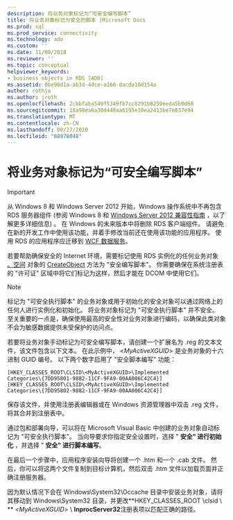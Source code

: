 ```yaml
---
description: 将业务对象标记为“可安全编写脚本”
title: 将业务对象标记为安全的脚本 |Microsoft Docs
ms.prod: sql
ms.prod_service: connectivity
ms.technology: ado
ms.custom: ''
ms.date: 11/09/2018
ms.reviewer: ''
ms.topic: conceptual
helpviewer_keywords:
- business objects in RDS [ADO]
ms.assetid: 0be98d1a-ab3d-4dce-a166-dacda10d154a
author: rothja
ms.author: jroth
ms.openlocfilehash: 2cbbfaba540f5349fb7cc0291b8259eeda5b0d68
ms.sourcegitcommit: 18a98ea6a30d448aa6195e10ea2413be7e837e94
ms.translationtype: MT
ms.contentlocale: zh-CN
ms.lasthandoff: 08/27/2020
ms.locfileid: "88978048"
---
```

# <a name="marking-business-objects-as-safe-for-scripting"></a>将业务对象标记为“可安全编写脚本”
> [!IMPORTANT]
>  从 Windows 8 和 Windows Server 2012 开始，Windows 操作系统中不再包含 RDS 服务器组件 (参阅 Windows 8 和 [Windows Server 2012 兼容性指南](https://www.microsoft.com/download/details.aspx?id=27416) ，以了解更多详细信息) 。 在 Windows 的未来版本中将删除 RDS 客户端组件。 请避免在新的开发工作中使用该功能，并着手修改当前还在使用该功能的应用程序。 使用 RDS 的应用程序应迁移到 [WCF 数据服务](https://go.microsoft.com/fwlink/?LinkId=199565)。  
  
 若要帮助确保安全的 Internet 环境，需要标记使用 RDS 实例化的任何业务对象 [。空间](../../reference/rds-api/dataspace-object-rds.md) 对象的 [CreateObject](../../reference/rds-api/createobject-method-rds.md) 方法为 "安全编写脚本"。 你需要确保在系统注册表的 "许可证" 区域中将它们标记为这样，然后才能在 DCOM 中使用它们。  
  
> [!NOTE]
>  标记为 "可安全执行脚本" 的业务对象或用于初始化的安全对象可以通过网络上的任何人进行实例化和初始化。 将业务对象标记为 "可安全执行脚本" 并不安全。 至关重要的一点是，确保使用最高的安全性对业务对象进行编码，以确保此类对象不会为敏感数据提供未受保护的访问点。  
  
 若要将业务对象手动标记为可安全编写脚本，请创建一个扩展名为 .reg 的文本文件，该文件包含以下文本。 在此示例中， \<*MyActiveXGUID*> 是业务对象的十六进制 GUID 编号。 以下两个数字启用了 "安全脚本编写" 功能：  
  
```console
[HKEY_CLASSES_ROOT\CLSID\<MyActiveXGUID>\Implemented   
Categories\{7DD95801-9882-11CF-9FA9-00AA006C42C4}]  
[HKEY_CLASSES_ROOT\CLSID\<MyActiveXGUID>\Implemented   
Categories\{7DD95802-9882-11CF-9FA9-00AA006C42C4}]  
```  
  
 保存该文件，并使用注册表编辑器或在 Windows 资源管理器中双击 .reg 文件，将其合并到注册表中。  
  
 通过包和部署向导，可以将在 Microsoft Visual Basic 中创建的业务对象自动标记为 "可安全执行脚本"。 当向导要求你指定安全设置时，选择 " **安全" 进行初始化** ，并选择 " **安全" 进行脚本编写**。  
  
 在最后一个步骤中，应用程序安装向导将创建一个 .htm 和一个 .cab 文件。 然后，你可以将这两个文件复制到目标计算机，然后双击 .htm 文件以加载页面并正确注册服务器。  
  
 因为默认情况下会在 Windows\System32\Occache 目录中安装业务对象，请将其移动到 Windows\System32 目录，并更改**HKEY_CLASSES_ROOT \clsid \\ ** \<*MyActiveXGUID*> \\ **InprocServer32**注册表项以匹配正确的路径。